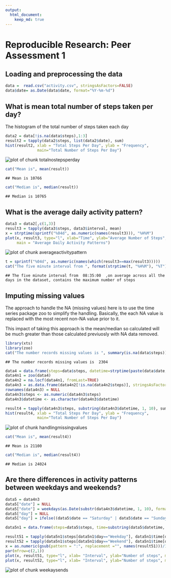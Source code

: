 ```yaml
---
output: 
  html_document:
    keep_md: true
---
```


# Reproducible Research: Peer Assessment 1

## Loading and preprocessing the data


```r
data =  read.csv("activity.csv", stringsAsFactors=FALSE)
data$date= as.Date(data$date, format="%Y-%m-%d")
```


## What is mean total number of steps taken per day?

The histogram of the total number of steps taken each day

```r
data2 = data[!is.na(data$steps),1:3]
result2 = tapply(data2$steps, list(data2$date), sum)
hist(result2, xlab = "Total Steps Per Day", ylab = "Frequency", 
              main="Total Number of Steps Per Day")
```

![plot of chunk totalnostepsperday](figure/totalnostepsperday.png) 

```r
cat("Mean is", mean(result))
```

```
## Mean is 10766
```

```r
cat("Median is", median(result))
```

```
## Median is 10765
```

## What is the average daily activity pattern?


```r
data3 = data2[,c(1,3)]
result3 = tapply(data3$steps, data3$interval, mean)
x = strptime(sprintf("%04d", as.numeric(names(result3))), "%H%M")
plot(x, result3, type="l", xlab="Time", ylab="Average Number of Steps",
     main = "Average Daily Activity Patterns")
```

![plot of chunk averageactivitypattern](figure/averageactivitypattern.png) 

```r
t = sprintf("%04d", as.numeric(names(which(result3==max(result3)))))
cat("The five minute interval from ", format(strptime(t, "%H%M"), "%T"), " ,on average across all the days in the dataset, contains the maximum number of steps")
```

```
## The five minute interval from  08:35:00  ,on average across all the days in the dataset, contains the maximum number of steps
```


## Imputing missing values

The approach to handle the NA (missing values) here is to use the time series package zoo to simplify the handling. Basically, the each NA value is replaced with the most recent non-NA value prior to it.

This impact of taking this approach is the mean/median so calculated will be much greater than those calculated previuosly with NA data removed.


```r
library(xts)
library(zoo)
cat("The number records missing values is ", summary(is.na(data$steps))[["TRUE"]])
```

```
## The number records missing values is  2304
```

```r
data4 = data.frame(steps=data$steps, datetime=strptime(paste(data$date, sprintf("%04d", data$interval)), "%Y-%m-%d %H%M"))
data4n1 = zoo(data4)
data4n2 = na.locf(data4n1, fromLast=TRUE)
data4n3 = as.data.frame(data4n2[!is.na(data4n2$steps)], stringsAsFactors=FALSE)
rownames(data4n3) = NULL
data4n3$steps <- as.numeric(data4n3$steps)
data4n3$datetime <- as.character(data4n3$datetime)

result4 = tapply(data4n3$steps, substring(data4n3$datetime, 1, 10), sum)
hist(result4, xlab = "Total Steps Per Day", ylab = "Frequency", 
              main="Total Number of Steps Per Day")
```

![plot of chunk handlingmissingvalues](figure/handlingmissingvalues.png) 

```r
cat("Mean is", mean(result4))
```

```
## Mean is 21100
```

```r
cat("Median is", median(result4))
```

```
## Median is 24024
```

## Are there differences in activity patterns between weekdays and weekends?

```r
data5 = data4n3
data5["date"] = NULL
data5["date"] = weekdays(as.Date(substr(data4n3$datetime, 1, 10), format = "%Y-%m-%d"))
data5["day"] = NULL
data5["day"] = ifelse((data5$date == "Saturday" | data5$date == "Sunday"), "Weekend", "Weekday")

data5n1 = data.frame(steps=data5$steps, time=substring(data5$datetime, 12, 19), day=data5$day)

result51 = tapply(data5n1$steps[data5n1$day=="Weekday"], data5n1$time[data5n1$day=="Weekday"], sum)
result52 = tapply(data5n1$steps[data5n1$day=="Weekend"], data5n1$time[data5n1$day=="Weekend"], sum)
x = as.numeric(gsub(pattern = ":", replacement ="", names(result51)))/100
par(mfrow=c(2,1))
plot(x, result51, type="l", xlab= "Interval", ylab="Number of steps", main="Weekday")
plot(x, result52, type="l", xlab= "Interval", ylab="Number of steps", main="Weekend")
```

![plot of chunk weekaysends](figure/weekaysends.png) 

